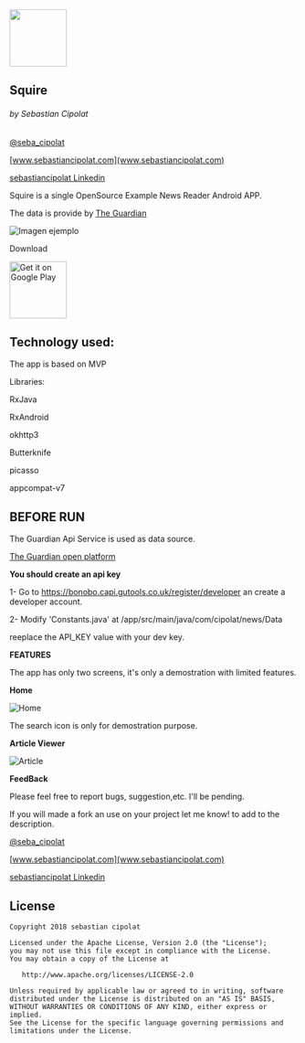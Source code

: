 <img src='https://github.com/sebacipolat/Squire/blob/master/Images/news_medium.png' height="100"/>

## Squire
###### by Sebastian Cipolat
[@seba_cipolat](http://twitter.com/seba_cipolat)

[www.sebastiancipolat.com](www.sebastiancipolat.com)

[sebastiancipolat Linkedin](www.linkedin.com/in/sebastiancipolat)


Squire is a single OpenSource Example News Reader Android APP.

The data is provide by [The Guardian](https://www.theguardian.com/)

![Imagen ejemplo](https://github.com/sebacipolat/Squire/blob/master/Images/banner.png)

Download 
<p>
<a href='https://play.google.com/store/apps/details?id=com.cipolat.news'>
    <img alt='Get it on Google Play' src='https://play.google.com/intl/en_us/badges/images/generic/en_badge_web_generic.png' height="100"/>
</a>
</p>  

## Technology used:

The app is based on MVP

Libraries:

RxJava

RxAndroid

okhttp3

Butterknife

picasso

appcompat-v7


## BEFORE RUN

The Guardian Api Service is used as data source.

[The Guardian open platform](http://open-platform.theguardian.com/)

**You should create an api key**

1- Go to https://bonobo.capi.gutools.co.uk/register/developer an create a developer account.

2- Modify 'Constants.java' at /app/src/main/java/com/cipolat/news/Data

   reeplace the API_KEY value with your dev key.



**FEATURES**

The app has only two screens, it's only a demostration with limited features.

**Home**

![Home](https://github.com/sebacipolat/Squire/blob/master/Images/home.png)

The search icon is only for demostration purpose.


**Article Viewer**

![Article](https://github.com/sebacipolat/Squire/blob/master/Images/article.png)



  
**FeedBack**

  Please feel free to report bugs, suggestion,etc. I'll be pending.
  
  If you will made a fork an use on your project let me know! to add to the description.

[@seba_cipolat](http://twitter.com/seba_cipolat)

[www.sebastiancipolat.com](www.sebastiancipolat.com)

[sebastiancipolat Linkedin](www.linkedin.com/in/sebastiancipolat)

## License
    Copyright 2018 sebastian cipolat

    Licensed under the Apache License, Version 2.0 (the "License");
    you may not use this file except in compliance with the License.
    You may obtain a copy of the License at

       http://www.apache.org/licenses/LICENSE-2.0

    Unless required by applicable law or agreed to in writing, software
    distributed under the License is distributed on an "AS IS" BASIS,
    WITHOUT WARRANTIES OR CONDITIONS OF ANY KIND, either express or implied.
    See the License for the specific language governing permissions and
    limitations under the License.
